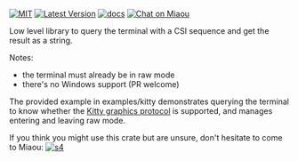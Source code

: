 [![MIT][s2]][l2] [![Latest Version][s1]][l1] [![docs][s3]][l3] [![Chat on Miaou][s4]][l4]

[s1]: https://img.shields.io/crates/v/xterm-query.svg
[l1]: https://crates.io/crates/xterm-query

[s2]: https://img.shields.io/badge/license-MIT-blue.svg
[l2]: LICENSE

[s3]: https://docs.rs/xterm-query/badge.svg
[l3]: https://docs.rs/xterm-query/

[s4]: https://miaou.dystroy.org/static/shields/room.svg
[l4]: https://miaou.dystroy.org/3


Low level library to query the terminal with a CSI sequence and get the result as a string.

Notes:

- the terminal must already be in raw mode
- there's no Windows support (PR welcome)

The provided example in examples/kitty demonstrates querying the terminal to know whether the [Kitty graphics protocol](https://sw.kovidgoyal.net/kitty/graphics-protocol/) is supported, and manages entering and leaving raw mode.

If you think you might use this crate but are unsure, don't hesitate to come to Miaou: [![s4]][s4]

